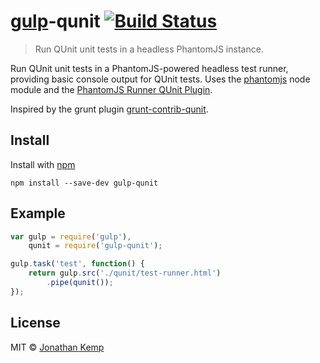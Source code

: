 # [gulp](https://github.com/wearefractal/gulp)-qunit [![Build Status](https://travis-ci.org/jonkemp/gulp-qunit.png?branch=master)](https://travis-ci.org/jonkemp/gulp-qunit)

> Run QUnit unit tests in a headless PhantomJS instance.

Run QUnit unit tests in a PhantomJS-powered headless test runner, providing basic console output for QUnit tests. Uses the [phantomjs](https://github.com/Obvious/phantomjs) node module and the [PhantomJS Runner QUnit Plugin](https://github.com/jonkemp/qunit-phantomjs-runner).

Inspired by the grunt plugin [grunt-contrib-qunit](https://github.com/gruntjs/grunt-contrib-qunit).


## Install

Install with [npm](https://npmjs.org/package/gulp-qunit)

```
npm install --save-dev gulp-qunit
```


## Example

```js
var gulp = require('gulp'),
    qunit = require('gulp-qunit');

gulp.task('test', function() {
    return gulp.src('./qunit/test-runner.html')
        .pipe(qunit());
});
```


## License

MIT © [Jonathan Kemp](http://jonkemp.com)
